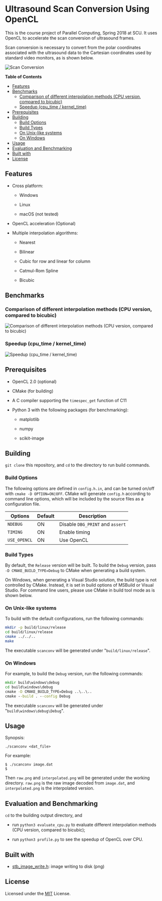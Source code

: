 # Ultrasound Scan Conversion Using OpenCL

This is the course project of Parallel Computing, Spring 2018 at SCU. It uses OpenCL to accelerate the scan conversion of ultrasound frames.

Scan conversion is necessary to convert from the polar coordinates associated with the ultrasound data to the Cartesian coordinates used by standard video monitors, as is shown below.

![Scan Conversion](scan_conversion.png)

**Table of Contents**

<!-- TOC -->

- [Features](#features)
- [Benchmarks](#benchmarks)
    - [Comparison of different interpolation methods (CPU version, compared to bicubic)](#comparison-of-different-interpolation-methods-cpu-version-compared-to-bicubic)
    - [Speedup (cpu_time / kernel_time)](#speedup-cpu_time--kernel_time)
- [Prerequisites](#prerequisites)
- [Building](#building)
    - [Build Options](#build-options)
    - [Build Types](#build-types)
    - [On Unix-like systems](#on-unix-like-systems)
    - [On Windows](#on-windows)
- [Usage](#usage)
- [Evaluation and Benchmarking](#evaluation-and-benchmarking)
- [Built with](#built-with)
- [License](#license)

<!-- /TOC -->

## Features

- Cross platform:

  - Windows

  - Linux

  - macOS (not tested)

- OpenCL acceleration (Optional)

- Multiple interpolation algorithms:

  - Nearest

  - Bilinear

  - Cubic for row and linear for column

  - Catmul-Rom Spline

  - Bicubic

## Benchmarks

### Comparison of different interpolation methods (CPU version, compared to bicubic)

![Comparison of different interpolation methods (CPU version, compared to bicubic)](method_comparison.png)

### Speedup (cpu_time / kernel_time)

![Speedup (cpu_time / kernel_time)](speedup.png)

## Prerequisites

- OpenCL 2.0 (optional)

- CMake (for building)

- A C compiler supporting the `timespec_get` function of C11

- Python 3 with the following packages (for benchmarking):

  - matplotlib
  
  - numpy

  - scikit-image

## Building

`git clone` this repository, and `cd` to the directory to run build commands.

### Build Options

The following options are defined in `config.h.in`, and can be turned on/off with `cmake -D OPTION=ON|OFF`. CMake will generate `config.h` according to command line options, which will be included by the source files as a configuration file.

Options|Default|Description
-------|-------|-----------
`NDEBUG`|ON|Disable `DBG_PRINT` and `assert`
`TIMING`|ON|Enable timing
`USE_OPENCL`|ON|Use OpenCL

### Build Types

By default, the `Release` version will be built. To build the `Debug` version, pass `-D CMAKE_BUILD_TYPE=Debug` to CMake when generating a build system.

On Windows, when generating a Visual Studio solution, the build type is not controlled by CMake. Instead, it is set in build options of MSBuild or Visual Studio. For command line users, please use CMake in build tool mode as is shown below.

### On Unix-like systems

To build with the default configurations, run the following commands:

```sh
mkdir -p build/linux/release
cd build/linux/release
cmake ../../..
make
```

The executable `scanconv` will be generated under "`build/linux/release`".

### On Windows

For example, to build the `Debug` version, run the following commands:

```bat
mkdir build\windows\debug
cd build\windows\debug
cmake -D CMAKE_BUILD_TYPE=Debug ..\..\..
cmake --build . --config Debug
```

The executable `scanconv` will be generated under "`build\windows\debug\Debug`".

## Usage

Synopsis:

    ./scanconv <dat_file>

For example:

```console
$ ./scanconv image.dat
$
```

Then `raw.png` and `interpolated.png` will be generated under the working directory. `raw.png` is the raw image decoded from `image.dat`, and `interpolated.png` is the interpolated version.

## Evaluation and Benchmarking

`cd` to the building output directory, and

- run `python3 evaluate_cpu.py` to evaluate different interpolation methods (CPU version, compared to bicubic);

- run `python3 profile.py` to see the speedup of OpenCL over CPU.

## Built with

- [stb_image_write.h](https://github.com/nothings/stb/blob/master/stb_image_write.h): image writing to disk (png)

## License

Licensed under the [MIT](LICENSE) License.